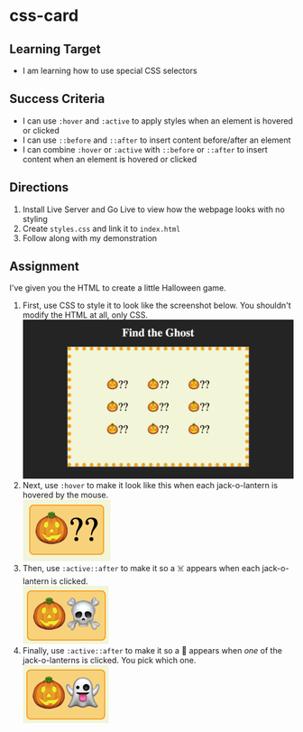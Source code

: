 # css-card

## Learning Target
- I am learning how to use special CSS selectors

## Success Criteria
- I can use ```:hover``` and ```:active``` to apply styles when an element is hovered or clicked
- I can use ```::before``` and ```::after``` to insert content before/after an element
- I can combine ```:hover``` or ```:active``` with ```::before``` or ```::after``` to insert content when an element is hovered or clicked


## Directions
1. Install Live Server and Go Live to view how the webpage looks with no styling
2. Create ```styles.css``` and link it to ```index.html``` 
3. Follow along with my demonstration

## Assignment
I've given you the HTML to create a little Halloween game.
1. First, use CSS to style it to look like the screenshot below. You shouldn't modify the HTML at all, only CSS.  
![](screenshot1.png)
2. Next, use ```:hover``` to make it look like this when each jack-o-lantern is hovered by the mouse.  
![](screenshot2.png)
3. Then, use ```:active::after``` to make it so a ☠️ appears when each jack-o-lantern is clicked.  
![](screenshot3.png)
4. Finally, use ```:active::after``` to make it so a 👻 appears when *one* of the jack-o-lanterns is clicked. You pick which one.  
![](screenshot4.png)